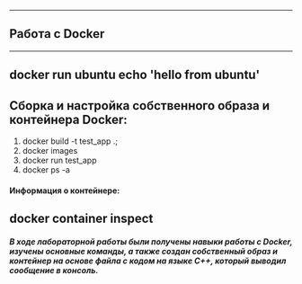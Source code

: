 ----
## Работа с Docker
----
docker run ubuntu echo 'hello from ubuntu'
----

Сборка и настройка собственного образа и контейнера Docker:
----
1) docker build -t test_app .;
2) docker images
3) docker run test_app
4) docker ps -a
#### Информация о контейнере:
docker container inspect
----

##### В ходе лабораторной работы были получены навыки работы с Docker, изучены основные команды, а также создан собственный образ и контейнер на основе файла с кодом на языке C++, который выводил сообщение в консоль.


